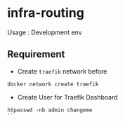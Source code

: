 # infra-routing

Usage : Development env

## Requirement

* Create `traefik` network before
```
docker network create traefik
```


* Create User for Traefik Dashboard
```
htpasswd -nb admin changeme
``   
